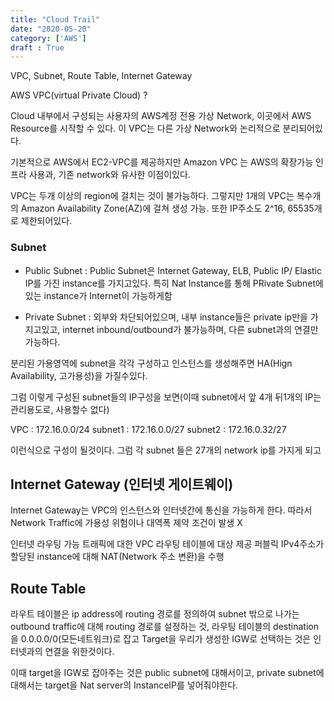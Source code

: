 ```yaml
---
title: "Cloud Trail"
date: "2020-05-20"
category: ['AWS']
draft : True
---
```


VPC, Subnet, Route Table, Internet Gateway


AWS VPC(virtual Private Cloud) ?

Cloud 내부에서 구성되는 사용자의 AWS계정 전용 가상 Network, 이곳에서 AWS Resource를 시작할 수 있다.
이 VPC는 다른 가상 Network와 논리적으로 분리되어있다.

기본적으로 AWS에서 EC2-VPC를 제공하지만 Amazon VPC 는 AWS의 확장가능 인프라 사용과, 기존 network와 유사한 이점이있다.

VPC는 두개 이상의 region에 걸치는 것이 불가능하다. 그렇지만 1개의 VPC는 복수개의 Amazon Availability Zone(AZ)에 걸쳐 생성 가능.
또한 IP주소도 2^16, 65535개로 제한되어있다. 


### Subnet

* Public Subnet : Public Subnet은 Internet Gateway, ELB, Public IP/ Elastic IP를 가진 instance를 가지고있다. 특히 Nat Instance를 통해 PRivate Subnet에있는 instance가 Internet이 가능하게함

* Private Subnet : 외부와 차단되어있으며, 내부 instance들은 private ip만을 가지고있고, internet inbound/outbound가 불가능하며, 다른 subnet과의 연결만 가능하다.

분리된 가용영역에 subnet을 각각 구성하고 인스턴스를 생성해주면 HA(Hign Availability, 고가용성)을 가질수있다. 

그럼 이렇게 구성된 subnet들의 IP구성을 보면(이때 subnet에서 앞 4개 뒤1개의 IP는 관리용도로, 사용할수 없다)

VPC : 172.16.0.0/24 
subnet1 : 172.16.0.0/27
subnet2 : 172.16.0.32/27 

이런식으로 구성이 될것이다.
그럼 각 subnet 들은 27개의 network ip를 가지게 되고


## Internet Gateway (인터넷 게이트웨이)

Internet Gateway는 VPC의 인스턴스와 인터넷간에 통신을 가능하게 한다.
따라서 Network Traffic에 가용성 위험이나 대역폭 제약 조건이 발생 X

인터넷 라우팅 가능 트래픽에 대한 VPC 라우팅 테이블에 대상 제공
퍼블릭 IPv4주소가 할당된 instance에 대해 NAT(Network 주소 변환)을 수행


## Route Table
라우트 테이블은 ip address에 routing 경로를 정의하여 subnet 밖으로 나가는 outbound traffic에 대해 routing 경로를 설정하는 것,
라우팅 테이블의 destination 을 0.0.0.0/0(모든네트워크)로 잡고 Target을 우리가 생성한 IGW로 선택하는 것은 인터넷과의 연결을 위한것이다.

이때 target을 IGW로 잡아주는 것은 public subnet에 대해서이고, private subnet에 대해서는 target을 Nat server의 InstanceIP를 넣어줘야한다.
